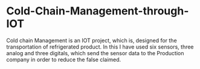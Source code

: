 # Cold-Chain-Management-through-IOT

Cold chain Management is an IOT project, which is, designed for the transportation of refrigerated product. In this I have used six sensors, three analog and three digitals, which send the sensor data to the Production company in order to reduce the false claimed.
